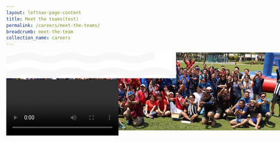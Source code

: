 ```yaml
---
layout: leftnav-page-content
title: Meet the teams(test)
permalink: /careers/meet-the-teams/
breadcrumb: meet-the-team
collection_name: careers
---
```

<div class="row">
  <div class="col is-12">
  <img src="../images/careers/hero-banner.jpg" style="position: fixed;z-index:-1;max-width: 80%;"/>
  </div>
  <div class="col is-12">
  <img src="../images/careers/wave.svg"style="position: sticky;top: 0%;z-index: 2;width: 90%;height: auto;"/>
  </div>
</div>
  <video controls>
  <source src="video/careers/test.mp4" type="video/mp4">
  Your browser does not support the video tag.
  </video>
